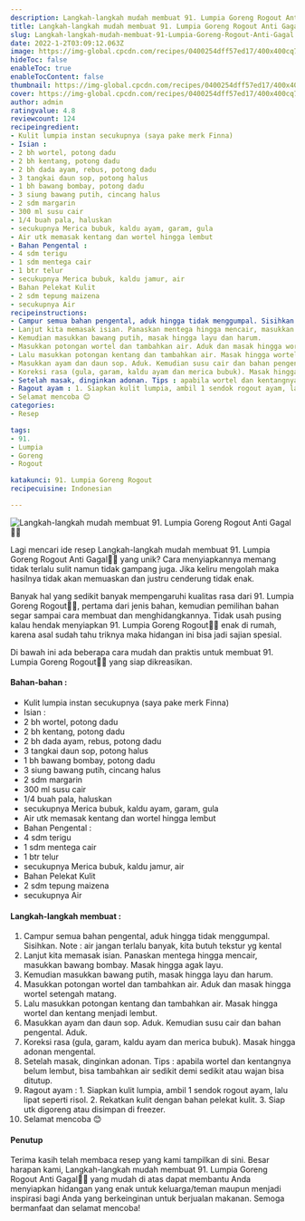 ```yaml
---
description: Langkah-langkah mudah membuat 91. Lumpia Goreng Rogout Anti Gagal"
title: Langkah-langkah mudah membuat 91. Lumpia Goreng Rogout Anti Gagal
slug: Langkah-langkah-mudah-membuat-91-Lumpia-Goreng-Rogout-Anti-Gagal
date: 2022-1-2T03:09:12.063Z
image: https://img-global.cpcdn.com/recipes/0400254dff57ed17/400x400cq70/photo.jpg
hideToc: false
enableToc: true
enableTocContent: false
thumbnail: https://img-global.cpcdn.com/recipes/0400254dff57ed17/400x400cq70/photo.jpg
cover: https://img-global.cpcdn.com/recipes/0400254dff57ed17/400x400cq70/photo.jpg
author: admin
ratingvalue: 4.8
reviewcount: 124
recipeingredient:
- Kulit lumpia instan secukupnya (saya pake merk Finna)
- Isian :
- 2 bh wortel, potong dadu
- 2 bh kentang, potong dadu
- 2 bh dada ayam, rebus, potong dadu
- 3 tangkai daun sop, potong halus
- 1 bh bawang bombay, potong dadu
- 3 siung bawang putih, cincang halus
- 2 sdm margarin
- 300 ml susu cair
- 1/4 buah pala, haluskan
- secukupnya Merica bubuk, kaldu ayam, garam, gula
- Air utk memasak kentang dan wortel hingga lembut
- Bahan Pengental :
- 4 sdm terigu
- 1 sdm mentega cair
- 1 btr telur
- secukupnya Merica bubuk, kaldu jamur, air
- Bahan Pelekat Kulit
- 2 sdm tepung maizena
- secukupnya Air
recipeinstructions:
- Campur semua bahan pengental, aduk hingga tidak menggumpal. Sisihkan. Note : air jangan terlalu banyak, kita butuh tekstur yg kental
- Lanjut kita memasak isian. Panaskan mentega hingga mencair, masukkan bawang bombay. Masak hingga agak layu.
- Kemudian masukkan bawang putih, masak hingga layu dan harum.
- Masukkan potongan wortel dan tambahkan air. Aduk dan masak hingga wortel setengah matang.
- Lalu masukkan potongan kentang dan tambahkan air. Masak hingga wortel dan kentang menjadi lembut.
- Masukkan ayam dan daun sop. Aduk. Kemudian susu cair dan bahan pengental. Aduk.
- Koreksi rasa (gula, garam, kaldu ayam dan merica bubuk). Masak hingga adonan mengental.
- Setelah masak, dinginkan adonan. Tips : apabila wortel dan kentangnya belum lembut, bisa tambahkan air sedikit demi sedikit atau wajan bisa ditutup.
- Ragout ayam : 1. Siapkan kulit lumpia, ambil 1 sendok rogout ayam, lalu lipat seperti risol. 2. Rekatkan kulit dengan bahan pelekat kulit. 3. Siap utk digoreng atau disimpan di freezer.
- Selamat mencoba 😊
categories:
- Resep

tags:
- 91.
- Lumpia
- Goreng
- Rogout

katakunci: 91. Lumpia Goreng Rogout
recipecuisine: Indonesian

---
```


![Langkah-langkah mudah membuat 91. Lumpia Goreng Rogout Anti Gagal👩‍🍳](https://img-global.cpcdn.com/recipes/0400254dff57ed17/400x400cq70/photo.jpg)

Lagi mencari ide resep Langkah-langkah mudah membuat 91. Lumpia Goreng Rogout Anti Gagal👩‍🍳 yang unik? Cara menyiapkannya memang tidak terlalu sulit namun tidak gampang juga. Jika keliru mengolah maka hasilnya tidak akan memuaskan dan justru cenderung tidak enak.

Banyak hal yang sedikit banyak mempengaruhi kualitas rasa dari 91. Lumpia Goreng Rogout👩‍🍳, pertama dari jenis bahan, kemudian pemilihan bahan segar sampai cara membuat dan menghidangkannya. Tidak usah pusing kalau hendak menyiapkan 91. Lumpia Goreng Rogout👩‍🍳 enak di rumah, karena asal sudah tahu triknya maka hidangan ini bisa jadi sajian spesial.

Di bawah ini ada beberapa cara mudah dan praktis untuk membuat 91. Lumpia Goreng Rogout👩‍🍳 yang siap dikreasikan.

<!--inarticleads1-->

#### Bahan-bahan :

- Kulit lumpia instan secukupnya (saya pake merk Finna)
- Isian :
- 2 bh wortel, potong dadu
- 2 bh kentang, potong dadu
- 2 bh dada ayam, rebus, potong dadu
- 3 tangkai daun sop, potong halus
- 1 bh bawang bombay, potong dadu
- 3 siung bawang putih, cincang halus
- 2 sdm margarin
- 300 ml susu cair
- 1/4 buah pala, haluskan
- secukupnya Merica bubuk, kaldu ayam, garam, gula
- Air utk memasak kentang dan wortel hingga lembut
- Bahan Pengental :
- 4 sdm terigu
- 1 sdm mentega cair
- 1 btr telur
- secukupnya Merica bubuk, kaldu jamur, air
- Bahan Pelekat Kulit
- 2 sdm tepung maizena
- secukupnya Air

<!--inarticleads2-->

#### Langkah-langkah membuat :

1. Campur semua bahan pengental, aduk hingga tidak menggumpal. Sisihkan. Note : air jangan terlalu banyak, kita butuh tekstur yg kental
1. Lanjut kita memasak isian. Panaskan mentega hingga mencair, masukkan bawang bombay. Masak hingga agak layu.
1. Kemudian masukkan bawang putih, masak hingga layu dan harum.
1. Masukkan potongan wortel dan tambahkan air. Aduk dan masak hingga wortel setengah matang.
1. Lalu masukkan potongan kentang dan tambahkan air. Masak hingga wortel dan kentang menjadi lembut.
1. Masukkan ayam dan daun sop. Aduk. Kemudian susu cair dan bahan pengental. Aduk.
1. Koreksi rasa (gula, garam, kaldu ayam dan merica bubuk). Masak hingga adonan mengental.
1. Setelah masak, dinginkan adonan. Tips : apabila wortel dan kentangnya belum lembut, bisa tambahkan air sedikit demi sedikit atau wajan bisa ditutup.
1. Ragout ayam : 1. Siapkan kulit lumpia, ambil 1 sendok rogout ayam, lalu lipat seperti risol. 2. Rekatkan kulit dengan bahan pelekat kulit. 3. Siap utk digoreng atau disimpan di freezer.
1. Selamat mencoba 😊

#### Penutup

Terima kasih telah membaca resep yang kami tampilkan di sini. Besar harapan kami, Langkah-langkah mudah membuat 91. Lumpia Goreng Rogout Anti Gagal👩‍🍳 yang mudah di atas dapat membantu Anda menyiapkan hidangan yang enak untuk keluarga/teman maupun menjadi inspirasi bagi Anda yang berkeinginan untuk berjualan makanan. Semoga bermanfaat dan selamat mencoba!